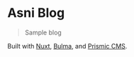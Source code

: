 # Asni Blog

> Sample blog

Built with [Nuxt](https://nuxtjs.org), [Bulma](https://bulma.io/), and [Prismic CMS](https://prismic.io/).
